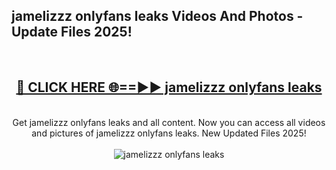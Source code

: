 <h2>jamelizzz onlyfans leaks Videos And Photos - Update Files 2025!</h2>
<br>
<div align="center">
<h2><a href="https://linkcuts.com/hfmhzwbr" rel="nofollow">🔴 CLICK HERE 🌐==►► jamelizzz onlyfans leaks</a></h2>
<br>
Get jamelizzz onlyfans leaks and all content. Now you can access all videos and pictures of jamelizzz onlyfans leaks. New Updated Files 2025!
<br>
<br>
<a href="https://linkcuts.com/hfmhzwbr" rel="nofollow" data-target="animated-image.originalLink"><img src="https://i.ibb.co.com/WyWwxjT/player-gif2.gif" alt="jamelizzz onlyfans leaks" style="max-width: 100%; display: inline-block;" data-target="animated-image.originalImage"></a>
</div>
<br>